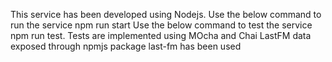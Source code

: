 This service has been developed using Nodejs.
Use the below command to run the service
npm run start
Use the below command to test the service
npm run test.
Tests are implemented using MOcha and Chai
LastFM data exposed through npmjs package last-fm has been used

